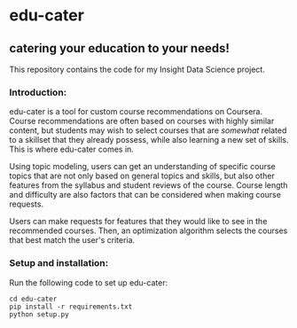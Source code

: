 # edu-cater  

## catering your education to your needs!  

This repository contains the code for my Insight Data Science project.

### Introduction:  

edu-cater is a tool for custom course recommendations on Coursera. Course recommendations are often based on courses with highly similar content, but students may wish to select courses that are *somewhat* related to a skillset that they already possess, while also learning a new set of skills. This is where edu-cater comes in.  
 
Using topic modeling, users can get an understanding of specific course topics that are not only based on general topics and skills, but also other features from the syllabus and student reviews of the course. Course length and difficulty are also factors that can be considered when making course requests.

Users can make requests for features that they would like to see in the recommended courses. Then, an optimization algorithm selects the courses that best match the user's criteria.
  
### Setup and installation:  

Run the following code to set up edu-cater:

`cd edu-cater`  
`pip install -r requirements.txt`  
`python setup.py`



